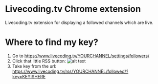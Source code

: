 # Livecoding.tv Chrome extension
Livecoding.tv extension for displaying a followed channels which are live.

# Where to find my key?
1. Go to https://www.livecoding.tv/YOURCHANNEL/settings/followers/
2. Click that little RSS button: ![alt text](https://i.gyazo.com/d63e66ab70b4ab425bb2f6e39496d210.png "Click that little RSS button")
3. Take key from the url: https://www.livecoding.tv/rss/YOURCHANNEL/followed/?key=KEYISHERE
